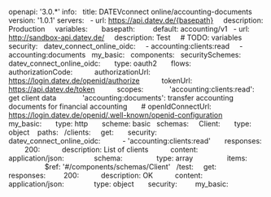 openapi: '3.0.*' 
info: 
  title: DATEVconnect online/accounting-documents 
  version: '1.0.1' 
servers: 
  - url: https://api.datev.de/{basepath} 
    description: Production 
    variables: 
      basepath: 
        default: accounting/v1 
  - url: http://sandbox-api.datev.de/ 
    description: Test 
    # TODO: variables 
    
security: 
  datev_connect_online_oidc: 
    - accounting:clients:read 
    - accounting:documents 
  my_basic: 
  
components: 
  securitySchemes: 
    datev_connect_online_oidc: 
      type: oauth2 
      flows: 
        authorizationCode: 
          authorizationUrl: https://login.datev.de/openid/authorize 
          tokenUrl: https://api.datev.de/token 
          scopes: 
            'accounting:clients:read': get client data 
            'accounting:documents': transfer accounting documents for financial accounting 
      # openIdConnectUrl: https://login.datev.de/openid/.well-known/openid-configuration 
    my_basic: 
      type: http 
      scheme: basic 
  schemas: 
    Client: 
      type: object 
   
paths: 
  /clients: 
    get: 
      security: 
        datev_connect_online_oidc: 
          - 'accounting:clients:read' 
      responses: 
        200: 
          description: List of clients 
          content: 
            application/json: 
              schema: 
                type: array 
                items: 
                  $ref: '#/components/schemas/Client' 
  /test: 
    get: 
      responses: 
        200: 
          description: OK 
          content: 
            application/json: 
              type: object 
      security: 
        my_basic: 
